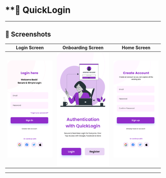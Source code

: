 # **📌 QuickLogin 




---

## **📌 Screenshots**
| Login Screen | Onboarding Screen | Home Screen |
|-------------|----------------|-------------|
| ![Login](assets/screenshots/loginscreen.png) | ![Home](assets/screenshots/welcomescreen.png) | ![Register](assets/screenshots/signupscreen.png)  |

---
